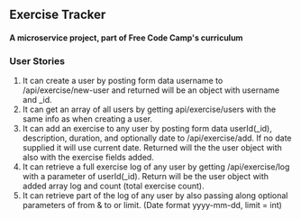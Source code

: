 ## Exercise Tracker

#### A microservice project, part of Free Code Camp's curriculum

### User Stories

1. It can create a user by posting form data username to /api/exercise/new-user and returned will be an object with username and _id.
2. It can get an array of all users by getting api/exercise/users with the same info as when creating a user.
3. It can add an exercise to any user by posting form data userId(_id), description, duration, and optionally date to /api/exercise/add. If no date supplied it will use current date. Returned will the the user object with also with the exercise fields added.
4. It can retrieve a full exercise log of any user by getting /api/exercise/log with a parameter of userId(_id). Return will be the user object with added array log and count (total exercise count).
5. It can retrieve part of the log of any user by also passing along optional parameters of from & to or limit. (Date format yyyy-mm-dd, limit = int)
